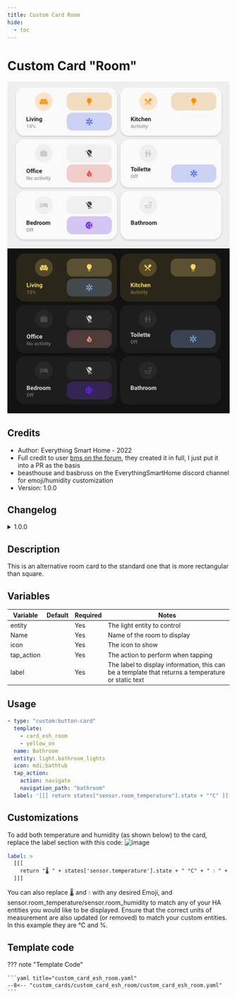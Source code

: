 ```yaml
---
title: Custom Card Room
hide:
  - toc
---
```


<!-- markdownlint-disable MD046 -->

# Custom Card "Room"

![example-image-light](../../assets/img/custom_card_esh_room_light.png)
![example-image-dark](../../assets/img/custom_card_esh_room_dark.png)

## Credits

- Author: Everything Smart Home - 2022
- Full credit to user [bms on the forum](https://community.home-assistant.io/t/lovelace-ui-minimalist/322687/192), they created it in full, I just put it into a PR as the basis
- beasthouse and basbruss on the EverythingSmartHome discord channel for emoji/humidity customization
- Version: 1.0.0

## Changelog

<details>
<summary>1.0.0</summary>
Initial release
</details>

## Description

This is an alternative room card to the standard one that is more rectangular than square.

## Variables

| Variable   | Default | Required | Notes                                                                                              |
| ---------- | ------- | -------- | -------------------------------------------------------------------------------------------------- |
| entity     |         | Yes      | The light entity to control                                                                        |
| Name       |         | Yes      | Name of the room to display                                                                        |
| icon       |         | Yes      | The icon to show                                                                                   |
| tap_action |         | Yes      | The action to perform when tapping                                                                 |
| label      |         | Yes      | The label to display information, this can be a template that returns a temperature or static text |

## Usage

```yaml
- type: "custom:button-card"
  template:
    - card_esh_room
    - yellow_on
  name: Bathroom
  entity: light.bathroom_lights
  icon: mdi:bathtub
  tap_action:
    action: navigate
    navigation_path: "bathroom"
  label: '[[[ return states["sensor.room_temperature"].state + "°C" ]]]'
```

## Customizations

To add both temperature and humidity (as shown below) to the card, replace the label section with this code:
![image](https://user-images.githubusercontent.com/51805396/170957237-4025b2c0-2532-49e6-a908-d45c1f7a0728.png)

```yaml
label: >
  [[[
    return "🌡️ " + states['sensor.temperature'].state + " °C" + " 💧 " + states['sensor.humidity'].state + " %"
  ]]]
```

You can also replace 🌡️ and 💧 with any desired Emoji, and sensor.room_temperature/sensor.room_humidity to match any of your HA entities you would like to be displayed. Ensure that the correct units of measurement are also updated (or removed) to match your custom entities. In this example they are °C and %.

## Template code

??? note "Template Code"

    ```yaml title="custom_card_esh_room.yaml"
    --8<-- "custom_cards/custom_card_esh_room/custom_card_esh_room.yaml"
    ```
